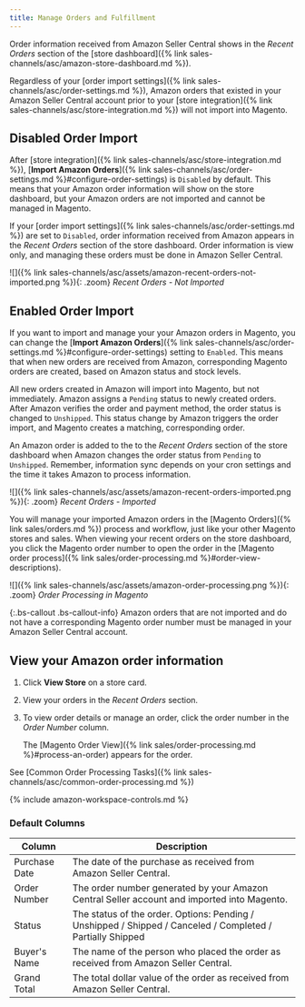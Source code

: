 ```yaml
---
title: Manage Orders and Fulfillment
---
```



Order information received from Amazon Seller Central shows in the _Recent Orders_ section of the [store dashboard]({% link sales-channels/asc/amazon-store-dashboard.md %}).

Regardless of your [order import settings]({% link sales-channels/asc/order-settings.md %}), Amazon orders that existed in your Amazon Seller Central account prior to your [store integration]({% link sales-channels/asc/store-integration.md %}) will not import into Magento.

## Disabled Order Import

After [store integration]({% link sales-channels/asc/store-integration.md %}), [**Import Amazon Orders**]({% link sales-channels/asc/order-settings.md %}#configure-order-settings) is `Disabled` by default. This means that your Amazon order information will show on the store dashboard, but your Amazon orders are not imported and cannot be managed in Magento.

If your [order import settings]({% link sales-channels/asc/order-settings.md %}) are set to `Disabled`, order information received from Amazon appears in the _Recent Orders_ section of the store dashboard. Order information is view only, and managing these orders must be done in Amazon Seller Central.

![]({% link sales-channels/asc/assets/amazon-recent-orders-not-imported.png %}){: .zoom}
_Recent Orders - Not Imported_

## Enabled Order Import

If you want to import and manage your your Amazon orders in Magento, you can change the [**Import Amazon Orders**]({% link sales-channels/asc/order-settings.md %}#configure-order-settings) setting to `Enabled`. This means that when new orders are received from Amazon, corresponding Magento orders are created, based on Amazon status and stock levels.

All new orders created in Amazon will import into Magento, but not immediately. Amazon assigns a `Pending` status to newly created orders. After Amazon verifies the order and payment method, the order status is changed to `Unshipped`. This status change by Amazon triggers the order import, and Magento creates a matching, corresponding order.

An Amazon order is added to the to the _Recent Orders_ section of the store dashboard when Amazon changes the order status from `Pending` to `Unshipped`. Remember, information sync depends on your cron settings and the time it takes Amazon to process information.

![]({% link sales-channels/asc/assets/amazon-recent-orders-imported.png %}){: .zoom}
_Recent Orders - Imported_

You will manage your imported Amazon orders in the [Magento Orders]({% link sales/orders.md %}) process and workflow, just like your other Magento stores and sales. When viewing your recent orders on the store dashboard, you click the Magento order number to open the order in the [Magento order process]({% link sales/order-processing.md %}#order-view-descriptions).

![]({% link sales-channels/asc/assets/amazon-order-processing.png %}){: .zoom}
_Order Processing in Magento_

{:.bs-callout .bs-callout-info}
Amazon orders that are not imported and do not have a corresponding Magento order number must be managed in your Amazon Seller Central account.

## View your Amazon order information

1. Click **View Store** on a store card.

1. View your orders in the _Recent Orders_ section.

1. To view order details or manage an order, click the order number in the _Order Number_ column.

    The [Magento Order View]({% link sales/order-processing.md %}#process-an-order) appears for the order.

See [Common Order Processing Tasks]({% link sales-channels/asc/common-order-processing.md %})

{% include amazon-workspace-controls.md %}

### Default Columns

|Column|Description|
|---|---|
|Purchase Date|The date of the purchase as received from Amazon Seller Central.|
|Order Number|The order number generated by your Amazon Central Seller account and imported into Magento. |
|Status|The status of the order. Options: Pending / Unshipped / Shipped / Canceled / Completed / Partially Shipped |
|Buyer's Name|The name of the person who placed the order as received from Amazon Seller Central.|
|Grand Total|The total dollar value of the order as received from Amazon Seller Central.|
